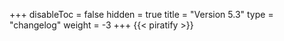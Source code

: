 +++
disableToc = false
hidden = true
title = "Version 5.3"
type = "changelog"
weight = -3
+++
{{< piratify >}}
